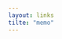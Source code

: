 ```yaml
---
layout: links
tilte: "memo"
---
```


[jekyll설치]: (https://nolboo.github.io/blog/2013/10/15/free-blog-with-github-jekyll/)